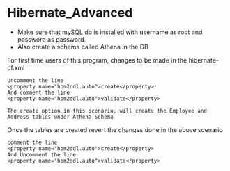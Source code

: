 # Hibernate_Advanced

* Make sure that mySQL db is installed with username as root and password as password.
* Also create a schema called Athena in the DB

For first time users of this program, changes to be made in the hibernate-cf.xml
```
Uncomment the line
<property name="hbm2ddl.auto">create</property>
And comment the line
<property name="hbm2ddl.auto">validate</property>

The create option in this scenario, will create the Employee and Address tables under Athena Schema
```

Once the tables are created revert the changes done in the above scenario 
```
comment the line
<property name="hbm2ddl.auto">create</property>
And Uncomment the line
<property name="hbm2ddl.auto">validate</property>
```
